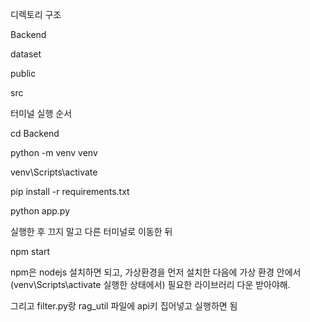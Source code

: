 디렉토리 구조 

Backend 

dataset 

public 

src 


터미널 실행 순서


cd Backend 

python -m venv venv

venv\Scripts\activate 

pip install -r requirements.txt

python app.py 

실행한 후 끄지 말고 다른 터미널로 이동한 뒤 

npm start 



npm은 nodejs 설치하면 되고, 가상환경을 먼저 설치한 다음에 가상 환경 안에서 (venv\Scripts\activate 실행한 상태에서) 필요한 라이브러리 다운 받아야해.

그리고 filter.py랑 rag_util 파일에 api키 집어넣고 실행하면 됨
